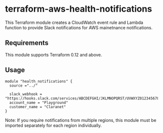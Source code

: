 # terraform-aws-health-notifications

This Terraform module creates a CloudWatch event rule and Lambda function to provide Slack notifications for AWS mainetnance notifications.

## Requirements

This module supports Terraform 0.12 and above.

## Usage

```
module "health_notifications" {
  source ="../"

  slack_webhook = "https://hooks.slack.com/services/ABCDEFGHI/JKLMNOPQRST/UVWXYZ0123456789ABCDEFGH"
  account_name = "Playground"
  customer_name = "Claranet"
}
```

Note: If you require notifications from multiple regions, this module must be imported separately for each region individually.
